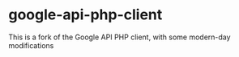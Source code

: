 google-api-php-client
=====================

This is a fork of the Google API PHP client, with some modern-day modifications